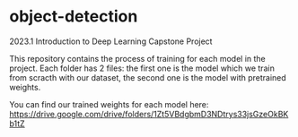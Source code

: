 # object-detection

2023.1 Introduction to Deep Learning Capstone Project

This repository contains the process of training for each model in the project.
Each folder has 2 files: the first one is the model which we train from scracth with our dataset, the second one is the model with pretrained weights.

You can find our trained weights for each model here: https://drive.google.com/drive/folders/1Zt5VBdgbmD3NDtrys33jsGzeOkBKb1tZ
